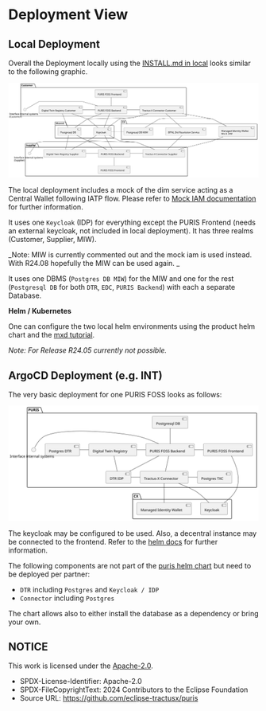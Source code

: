 # Deployment View

## Local Deployment

Overall the Deployment locally using the [INSTALL.md in local](../../local/INSTALL.md) looks similar to the following
graphic.

![Local Deployment of two PURIS clients with MVD](img/07-deployment.svg)

The local deployment includes a mock of the dim service acting as a Central Wallet following IATP flow. Please refer to
[Mock IAM documentation](../../local/iam-mock/README.md) for further information.

It uses one `Keycloak` (IDP) for everything except the PURIS Frontend (needs an external keycloak, not included in local
deployment). It has three realms (Customer, Supplier, MIW).

_Note: MIW is currently commented out and the mock iam is used instead. With R24.08 hopefully the MIW can be used again.
_

It uses one DBMS (`Postgres DB MIW`) for the MIW and one for the rest (`Postgresql DB` for both `DTR`, `EDC`,
`PURIS Backend`) with each a separate Database.

**Helm / Kubernetes**

One can configure the two local helm environments using the product helm chart and
the [mxd tutorial](https://github.com/eclipse-tractusx/tutorial-resources/tree/main/mxd).

_Note: For Release R24.05 currently not possible._

## ArgoCD Deployment (e.g. INT)

The very basic deployment for one PURIS FOSS looks as follows:

![Argo CD Deployment of one PURIS client](img/07-deployment-argo.svg)

The keycloak may be configured to be used. Also, a decentral instance may be connected to the frontend. Refer to the
[helm docs](../../charts/puris/README.md) for further information.

The following components are not part of the [puris helm chart](../../charts/puris/README.md) but need to be deployed
per partner:

- `DTR` including `Postgres` and `Keycloak / IDP`
- `Connector` including `Postgres`

The chart allows also to either install the database as a dependency or bring your own.

## NOTICE

This work is licensed under the [Apache-2.0](https://www.apache.org/licenses/LICENSE-2.0).

- SPDX-License-Identifier: Apache-2.0
- SPDX-FileCopyrightText: 2024 Contributors to the Eclipse Foundation
- Source URL: https://github.com/eclipse-tractusx/puris
